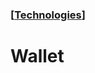 ### [[Technologies](./translated-human-interface-guidelines-markdown/technologies.md)]  
  
# **Wallet**  

